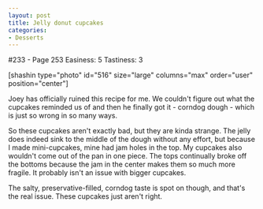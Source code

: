 ```yaml
---
layout: post
title: Jelly donut cupcakes
categories:
- Desserts
---
```


#233 - Page 253
Easiness: 5
Tastiness: 3

[shashin type="photo" id="516" size="large" columns="max" order="user" position="center"]

Joey has officially ruined this recipe for me. We couldn't figure out what the cupcakes reminded us of and then he finally got it - corndog dough - which is just so wrong in so many ways.

So these cupcakes aren't exactly bad, but they are kinda strange. The jelly does indeed sink to the middle of the dough without any effort, but because I made mini-cupcakes, mine had jam holes in the top. My cupcakes also wouldn't come out of the pan in one piece. The tops continually broke off the bottoms because the jam in the center makes them so much more fragile. It probably isn't an issue with bigger cupcakes.

The salty, preservative-filled, corndog taste is spot on though, and that's the real issue. These cupcakes just aren't right.
